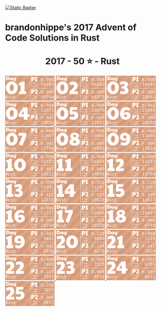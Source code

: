 <p><a href = "https://adventofcode.com/2017"> <img alt="Static Badge" src="https://img.shields.io/badge/Rust-50*-118a03?style=flat-square&logo=data%3Aimage%2Fjpg%3Bbase64%2C%2F9j%2F4AAQSkZJRgABAQAAAQABAAD%2F%2FgAfQ29tcHJlc3NlZCBieSBqcGVnLXJlY29tcHJlc3P%2F2wCEAAQEBAQEBAQEBAQGBgUGBggHBwcHCAwJCQkJCQwTDA4MDA4MExEUEA8QFBEeFxUVFx4iHRsdIiolJSo0MjRERFwBBAQEBAQEBAQEBAYGBQYGCAcHBwcIDAkJCQkJDBMMDgwMDgwTERQQDxAUER4XFRUXHiIdGx0iKiUlKjQyNEREXP%2FCABEIAEAAQAMBIgACEQEDEQH%2FxAAcAAEAAgIDAQAAAAAAAAAAAAAABggFBwMECQH%2F2gAIAQEAAAAAo%2BZXkwwNz5LQwnkD3pk68TyBrFb2kfbiejq3H30t5vM%2FjFs4d0tlVAMhcWlS5tScQAf%2FxAAYAQADAQEAAAAAAAAAAAAAAAABBQYCBP%2FaAAgBAhAAAABtxDuVyOa9rAi%2FysLH%2F8QAGAEAAwEBAAAAAAAAAAAAAAAAAQIEAAP%2F2gAIAQMQAAAAnbL0oM3Osxl8n%2F%2FEADYQAAEEAQEEBwYEBwAAAAAAAAIBAwQFBgcACBEhEBITIDEyQRQVIlNhchYXMFJic4KRkqPB%2F9oACAEBAAE%2FAOmkpLTI7SJS0sQpM%2BUSgyyKoimqJx9dsgx%2B4xa2k0d9CKJYx0BXWTVFUe0BDHmPFOaL393xvtNXcR%2Bjr5f4sntvLN9TWDIS%2FfGgH%2FoEe7K0xz6JQV2UHi85ynmxhlNSWG%2B2RGj5oTiBxIEVPUujduDr6wYx9AnF%2FaKe29E31NWZxfMrIRdFdpjntpSzsji4xNSpiRjkuSng7ECaBOKq31%2BCuf09OCbyuc4gzDrbEGLqqjgDQMv8GXgaDkgtuhtHyXd11l5XdfHqbt7z%2B0okKQp%2FR9v4HNsH3d4GB59VZjQ5G5JrWWpKLElNorqdu0oIoOhyLbUTd%2Fhaj51%2BKrjIHYlcMCPGWNGaTtjJpSVVVw%2BQptIud3LRnlXQo9tdM%2BVGESfJQ%2F5pr1G9s63m82ypmZXU7DFJWPgbRA3wffNs%2BSobh9wRIiEQFVJVREROaqq7acwPyR0kfu81sZSvK37Y7EeeJRYI%2BTcVkC5Ca%2Bu2ZsNa8aRpZ4XayWJRAr7cUHyBDeb88OSI7OtOsOuMvtk262SgYGnAhIV4Kiovqnd3ZdLEvLNdQb6OiVNW6qQEd8r8oPFz7GdtftWS1CyH3VUSVXGqpwhjdXyyXvApH%2FA20J1Yd03yT2axdIscsyBuaHyD8BkD9vgW281pczBkhqXjjYlW2Kh7yBrmAPn5JA%2FwO9yqZgSbSuj2sxYkByS0EmQIK4rTKkiGaCPMlFPTbWzVXHKHDKjTPTOcycN%2BA2MmRFPiLcMk5Ndb5jvifToRqtSWONWemOpEuP7rCE6kR%2BYfAFionxxzJfUPFva%2Fj1MS7tY1DPObVNyXBiSTBQJxlF%2BFVRfX9L%2F%2FxAAlEQACAwABAwMFAQAAAAAAAAABAgMEBQARQVEGEDESFDI0YpH%2F2gAIAQIBAT8A5o2Wp0LlpAC0MLuAfjqo68y7T3s6lccAPNCjkD4BI9tSTVhijky68MzBuskcjFSy%2FwAnzzV9V13zNGjoU7FG29eRVSVeqsxHZhzH9VVosrNoUali7bSBFZIkIVWHljzLl1Zo5JNSvDAWYGOONixC%2FwBHz7bfX1JqR4Fb9WuwkuzAf4gPnmMD6Y1nw7H6VpjJTlPnuhPs6l0dQxUkEdR8jmRk18isYISzu7l5JX%2FJ2Pc81sqvr1ft5yVKsHjkX8kYdxyNTHGiFyxVQPqPyenc8%2F%2FEACIRAAICAAUFAQAAAAAAAAAAAAECAAMEEBIhURETIzJBgf%2FaAAgBAwEBPwCIup1Xkx10O68HplWKySLCRwRK8O3cR0cMoYbiWYdjY7uyqpb7LBWCBWxPJOVXgrNzex2QS3z1i0ey7MMhLLDY3U7fAJXYam1D9EO5Jn%2F%2F2Q%3D%3D&labelColor=black" target="_blank"></a></p>

# brandonhippe's 2017 Advent of Code Solutions in Rust
<!-- #{(lang_tiles)} -->
<h1 align="center">
  2017 - 50 ⭐ - Rust
</h1>
<a href="1/src/main.rs">
  <img src=".tiles/rust/images/2017/01.png" width="161px">
</a>
<a href="2/src/main.rs">
  <img src=".tiles/rust/images/2017/02.png" width="161px">
</a>
<a href="3/src/main.rs">
  <img src=".tiles/rust/images/2017/03.png" width="161px">
</a>
<a href="4/src/main.rs">
  <img src=".tiles/rust/images/2017/04.png" width="161px">
</a>
<a href="5/src/main.rs">
  <img src=".tiles/rust/images/2017/05.png" width="161px">
</a>
<a href="6/src/main.rs">
  <img src=".tiles/rust/images/2017/06.png" width="161px">
</a>
<a href="7/src/main.rs">
  <img src=".tiles/rust/images/2017/07.png" width="161px">
</a>
<a href="8/src/main.rs">
  <img src=".tiles/rust/images/2017/08.png" width="161px">
</a>
<a href="9/src/main.rs">
  <img src=".tiles/rust/images/2017/09.png" width="161px">
</a>
<a href="10/src/main.rs">
  <img src=".tiles/rust/images/2017/10.png" width="161px">
</a>
<a href="11/src/main.rs">
  <img src=".tiles/rust/images/2017/11.png" width="161px">
</a>
<a href="12/src/main.rs">
  <img src=".tiles/rust/images/2017/12.png" width="161px">
</a>
<a href="13/src/main.rs">
  <img src=".tiles/rust/images/2017/13.png" width="161px">
</a>
<a href="14/src/main.rs">
  <img src=".tiles/rust/images/2017/14.png" width="161px">
</a>
<a href="15/src/main.rs">
  <img src=".tiles/rust/images/2017/15.png" width="161px">
</a>
<a href="16/src/main.rs">
  <img src=".tiles/rust/images/2017/16.png" width="161px">
</a>
<a href="17/src/main.rs">
  <img src=".tiles/rust/images/2017/17.png" width="161px">
</a>
<a href="18/src/main.rs">
  <img src=".tiles/rust/images/2017/18.png" width="161px">
</a>
<a href="19/src/main.rs">
  <img src=".tiles/rust/images/2017/19.png" width="161px">
</a>
<a href="20/src/main.rs">
  <img src=".tiles/rust/images/2017/20.png" width="161px">
</a>
<a href="21/src/main.rs">
  <img src=".tiles/rust/images/2017/21.png" width="161px">
</a>
<a href="22/src/main.rs">
  <img src=".tiles/rust/images/2017/22.png" width="161px">
</a>
<a href="23/src/main.rs">
  <img src=".tiles/rust/images/2017/23.png" width="161px">
</a>
<a href="24/src/main.rs">
  <img src=".tiles/rust/images/2017/24.png" width="161px">
</a>
<a href="25/src/main.rs">
  <img src=".tiles/rust/images/2017/25.png" width="161px">
</a>
<!-- #{/(lang_tiles)} -->

